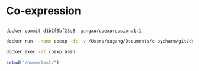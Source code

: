 # Co-expression
## 
```sh
docker commit d1b2f0bf23e8  gangxu/coexpression:1.1

docker run --name coexp -dt -v /Users/xugang/Documents/c-pycharm/git/docker/data:/home gangxu/coexpression:1.1

docker exec -it coexp bash
```

```R
setwd("/home/test/")
```



